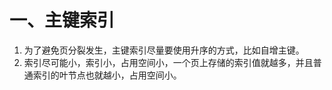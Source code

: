 # 一、主键索引

1. 为了避免页分裂发生，主键索引尽量要使用升序的方式，比如自增主键。
2. 索引尽可能小，索引小，占用空间小，一个页上存储的索引值就越多，并且普通索引的叶节点也就越小，占用空间小。
